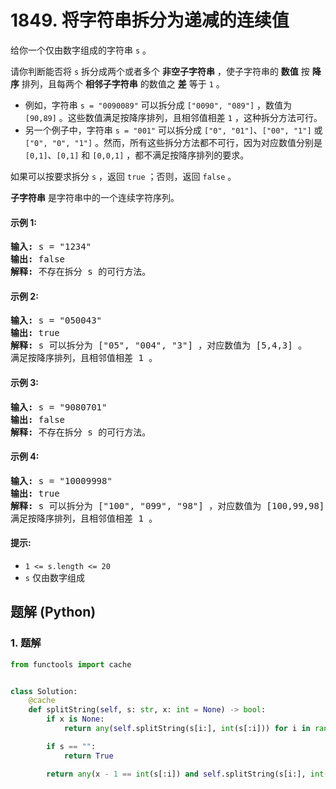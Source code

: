 # 1849. 将字符串拆分为递减的连续值
给你一个仅由数字组成的字符串 `s` 。

请你判断能否将 `s` 拆分成两个或者多个 **非空子字符串** ，使子字符串的 **数值** 按 **降序** 排列，且每两个 **相邻子字符串** 的数值之 **差** 等于 `1` 。

* 例如，字符串 `s = "0090089"` 可以拆分成 `["0090", "089"]` ，数值为 `[90,89]` 。这些数值满足按降序排列，且相邻值相差 `1` ，这种拆分方法可行。
* 另一个例子中，字符串 `s = "001"` 可以拆分成 `["0", "01"]`、`["00", "1"]` 或 `["0", "0", "1"]` 。然而，所有这些拆分方法都不可行，因为对应数值分别是 `[0,1]`、`[0,1]` 和 `[0,0,1]` ，都不满足按降序排列的要求。

如果可以按要求拆分 `s` ，返回 `true` ；否则，返回 `false` 。

**子字符串** 是字符串中的一个连续字符序列。

#### 示例 1:
<pre>
<strong>输入:</strong> s = "1234"
<strong>输出:</strong> false
<strong>解释:</strong> 不存在拆分 s 的可行方法。
</pre>

#### 示例 2:
<pre>
<strong>输入:</strong> s = "050043"
<strong>输出:</strong> true
<strong>解释:</strong> s 可以拆分为 ["05", "004", "3"] ，对应数值为 [5,4,3] 。
满足按降序排列，且相邻值相差 1 。
</pre>

#### 示例 3:
<pre>
<strong>输入:</strong> s = "9080701"
<strong>输出:</strong> false
<strong>解释:</strong> 不存在拆分 s 的可行方法。
</pre>

#### 示例 4:
<pre>
<strong>输入:</strong> s = "10009998"
<strong>输出:</strong> true
<strong>解释:</strong> s 可以拆分为 ["100", "099", "98"] ，对应数值为 [100,99,98] 。
满足按降序排列，且相邻值相差 1 。
</pre>

#### 提示:
* `1 <= s.length <= 20`
* `s` 仅由数字组成

## 题解 (Python)

### 1. 题解
```Python
from functools import cache


class Solution:
    @cache
    def splitString(self, s: str, x: int = None) -> bool:
        if x is None:
            return any(self.splitString(s[i:], int(s[:i])) for i in range(1, len(s)))

        if s == "":
            return True

        return any(x - 1 == int(s[:i]) and self.splitString(s[i:], int(s[:i])) for i in range(1, len(s) + 1))
```
